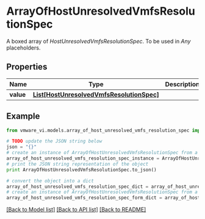 # ArrayOfHostUnresolvedVmfsResolutionSpec

A boxed array of *HostUnresolvedVmfsResolutionSpec*. To be used in *Any* placeholders. 

## Properties
Name | Type | Description | Notes
------------ | ------------- | ------------- | -------------
**value** | [**List[HostUnresolvedVmfsResolutionSpec]**](HostUnresolvedVmfsResolutionSpec.md) |  | 

## Example

```python
from vmware_vi.models.array_of_host_unresolved_vmfs_resolution_spec import ArrayOfHostUnresolvedVmfsResolutionSpec

# TODO update the JSON string below
json = "{}"
# create an instance of ArrayOfHostUnresolvedVmfsResolutionSpec from a JSON string
array_of_host_unresolved_vmfs_resolution_spec_instance = ArrayOfHostUnresolvedVmfsResolutionSpec.from_json(json)
# print the JSON string representation of the object
print ArrayOfHostUnresolvedVmfsResolutionSpec.to_json()

# convert the object into a dict
array_of_host_unresolved_vmfs_resolution_spec_dict = array_of_host_unresolved_vmfs_resolution_spec_instance.to_dict()
# create an instance of ArrayOfHostUnresolvedVmfsResolutionSpec from a dict
array_of_host_unresolved_vmfs_resolution_spec_form_dict = array_of_host_unresolved_vmfs_resolution_spec.from_dict(array_of_host_unresolved_vmfs_resolution_spec_dict)
```
[[Back to Model list]](../README.md#documentation-for-models) [[Back to API list]](../README.md#documentation-for-api-endpoints) [[Back to README]](../README.md)


